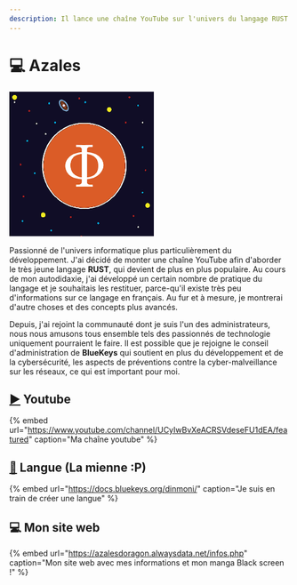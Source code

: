 ```yaml
---
description: Il lance une chaîne YouTube sur l'univers du langage RUST
---
```


# 💻 Azales

![](../.gitbook/assets/logox268.png)

Passionné de l'univers informatique plus particulièrement du développement. J'ai décidé de monter une chaîne YouTube afin d'aborder le très jeune langage **RUST**, qui devient de plus en plus populaire. Au cours de mon autodidaxie, j'ai développé un certain nombre de pratique du langage et je souhaitais les restituer, parce-qu'il existe très peu d'informations sur ce langage en français. Au fur et à mesure, je montrerai d'autre choses et des concepts plus avancés.

Depuis, j'ai rejoint la communauté dont je suis l'un des administrateurs, nous nous amusons tous ensemble tels des passionnés de technologie uniquement pourraient le faire. Il est possible que je rejoigne le conseil d'administration de **BlueKeys** qui soutient en plus du développement et de la cybersécurité, les aspects de préventions contre la cyber-malveillance sur les réseaux, ce qui est important pour moi.

## [▶️](https://emojipedia.org/youtube/) Youtube

{% embed url="https://www.youtube.com/channel/UCyIwBvXeACRSVdeseFU1dEA/featured" caption="Ma chaîne youtube" %}

## [👅](https://emojiterra.com/fr/langue/) Langue \(La mienne :P\)

{% embed url="https://docs.bluekeys.org/dinmoni/" caption="Je suis en train de créer une langue" %}

## 💻 Mon site web

{% embed url="https://azalesdoragon.alwaysdata.net/infos.php" caption="Mon site web avec mes informations et mon manga Black screen !" %}



